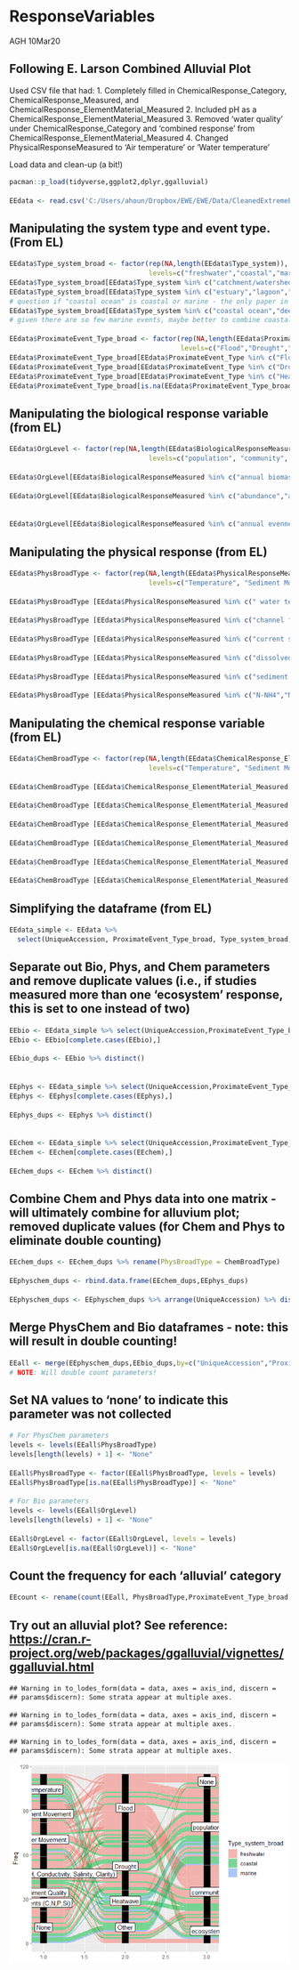 ResponseVariables
================
AGH
10Mar20

## Following E. Larson Combined Alluvial Plot

Used CSV file that had: 1. Completely filled in
ChemicalResponse\_Category, ChemicalResponse\_Measured, and
ChemicalResponse\_ElementMaterial\_Measured 2. Included pH as a
ChemicalResponse\_ElementMaterial\_Measured 3. Removed ‘water quality’
under ChemicalResponse\_Category and ‘combined response’ from
ChemicalResponse\_ElementMaterial\_Measured 4. Changed
PhysicalResponseMeasured to ‘Air temperature’ or ‘Water temperature’

Load data and clean-up (a bit\!)

``` r
pacman::p_load(tidyverse,ggplot2,dplyr,ggalluvial)

EEdata <- read.csv('C:/Users/ahoun/Dropbox/EWE/EWE/Data/CleanedExtremeEventsData_04Dec2019.csv')
```

## Manipulating the system type and event type. (From EL)

``` r
EEdata$Type_system_broad <- factor(rep(NA,length(EEdata$Type_system)),
                                   levels=c("freshwater","coastal","marine"))
EEdata$Type_system_broad[EEdata$Type_system %in% c("catchment/watershed","floodplain","lake","pond","stream/river","wetland")] <- "freshwater"
EEdata$Type_system_broad[EEdata$Type_system %in% c("estuary","lagoon","marine intertidal")] <- "coastal" 
# question if "coastal ocean" is coastal or marine - the only paper in this category looked at subtidal algae beds
EEdata$Type_system_broad[EEdata$Type_system %in% c("coastal ocean","deep sea","open ocean")] <- "marine"
# given there are so few marine events, maybe better to combine coastal and marine categories

EEdata$ProximateEvent_Type_broad <- factor(rep(NA,length(EEdata$ProximateEvent_Type)),
                                           levels=c("Flood","Drought","Heatwave","Other"))
EEdata$ProximateEvent_Type_broad[EEdata$ProximateEvent_Type %in% c("Flood")] <- "Flood"
EEdata$ProximateEvent_Type_broad[EEdata$ProximateEvent_Type %in% c("Drought")] <- "Drought"
EEdata$ProximateEvent_Type_broad[EEdata$ProximateEvent_Type %in% c("Heatwave")] <- "Heatwave"
EEdata$ProximateEvent_Type_broad[is.na(EEdata$ProximateEvent_Type_broad)] <- "Other"
```

## Manipulating the biological response variable (from EL)

``` r
EEdata$OrgLevel <- factor(rep(NA,length(EEdata$BiologicalResponseMeasured)),
                                   levels=c("population", "community", "ecosystem"))

EEdata$OrgLevel[EEdata$BiologicalResponseMeasured %in% c("annual biomass","aboveground biomass","belowground biomass","biomass","summer biomass", "EVI")] <- "ecosystem"

EEdata$OrgLevel[EEdata$BiologicalResponseMeasured %in% c("abundance","annual abundance", "catches or landings", "density", "percent occurrence", "occupancy rate", "percent cover", "summer abundance", "annual Year of Young", "summer Year of Young", "population size structure",  "male survival", "reproduction - nest quantity", "reproduction - ovulation rate", "reproduction - young survival", "body condition", "diet", "growth",  "infection rate", "leaf carbon isotope ratio", "metabolism", "mortality", "ratio of leaf chlorophyl a:b", "rhizome starch levels", "rhizome sugar level", "seawater readiness", "stomach fullness", "stress - cortisol level", "total leaf chlorophyl", "behavior - movement", "carbon assimilation")] <- "population"


EEdata$OrgLevel[EEdata$BiologicalResponseMeasured %in% c("annual evenness", "annual richness", "diversity", "functional beta diversity", "functional community structure","phenotypic diversity", "species evenness", "species richness", "summer evenness", "summer richness", "taxonomic beta diversity", "taxonomic diversity", "taxonomic richness", "macroinvertebrate community index", "community composition", "foodweb structure",  "taxonomic community structure", "stability and persistence", "colonization rate", "extinction rate")] <- "community"
```

## Manipulating the physical response (from EL)

``` r
EEdata$PhysBroadType <- factor(rep(NA,length(EEdata$PhysicalResponseMeasured)),
                                   levels=c("Temperature", "Sediment Movement", "Water Movement", "Water Quality (DO, pH, Conductivity, Salinity, Clarity)", "Sediment Quality", "Nutrients (C,N,P,Si)"))

EEdata$PhysBroadType [EEdata$PhysicalResponseMeasured %in% c(" water temperature","water temperature", "air temperature")] <- "Temperature"

EEdata$PhysBroadType [EEdata$PhysicalResponseMeasured %in% c("channel form","sediment transport","denudation rate","sediment")] <- "Sediment Movement"

EEdata$PhysBroadType [EEdata$PhysicalResponseMeasured %in% c("current speed","river flow","salinity","streamflow","water level","water retention time","water connectivity", "swash time","swash zone","wave height","wave period")] <- "Water Movement"

EEdata$PhysBroadType [EEdata$PhysicalResponseMeasured %in% c("dissolved oxygen","DO","pH", "turbidity","TSS/sediment","Conductivity","Salinity" )] <- "Water Quality (DO, pH, Conductivity, Salinity, Clarity)"

EEdata$PhysBroadType [EEdata$PhysicalResponseMeasured %in% c("sediment - grain size","sediment - organic matter","soil moisture")] <- "Sediment Quality"

EEdata$PhysBroadType [EEdata$PhysicalResponseMeasured %in% c("N-NH4","N-NO2","N-NO3 (includes NO3+NO2)","N-TN","P-SRP/PO4","P-TP","SiO2","C-CO2","C-DIC","C-DOC","C-POC")] <- "Nutrients (C,N,P,Si)"
```

## Manipulating the chemical response variable (from EL)

``` r
EEdata$ChemBroadType <- factor(rep(NA,length(EEdata$ChemicalResponse_ElementMaterial_Measured)),
                                   levels=c("Temperature", "Sediment Movement", "Water Movement", "Water Quality (DO, pH, Conductivity, Salinity, Clarity)", "Sediment Quality", "Nutrients (C,N,P,Si)"))

EEdata$ChemBroadType [EEdata$ChemicalResponse_ElementMaterial_Measured %in% c(" water temperature","water temperature", "air temperature")] <- "Temperature"

EEdata$ChemBroadType [EEdata$ChemicalResponse_ElementMaterial_Measured %in% c("channel form","sediment transport","denudation rate","sediment")] <- "Sediment Movement"

EEdata$ChemBroadType [EEdata$ChemicalResponse_ElementMaterial_Measured %in% c("current speed","river flow","salinity","streamflow","water level","water retention time","water connectivity", "swash time","swash zone","wave height","wave period")] <- "Water Movement"

EEdata$ChemBroadType [EEdata$ChemicalResponse_ElementMaterial_Measured %in% c("dissolved oxygen","DO","pH", "turbidity","TSS/sediment","Conductivity","Salinity" )] <- "Water Quality (DO, pH, Conductivity, Salinity, Clarity)"

EEdata$ChemBroadType [EEdata$ChemicalResponse_ElementMaterial_Measured %in% c("sediment - grain size","sediment - organic matter","soil moisture")] <- "Sediment Quality"

EEdata$ChemBroadType [EEdata$ChemicalResponse_ElementMaterial_Measured %in% c("N-NH4","N-NO2","N-NO3 (includes NO3+NO2)","N-TN","P-SRP/PO4","P-TP","SiO2","C-CO2","C-DIC","C-DOC","C-POC")] <- "Nutrients (C,N,P,Si)"
```

## Simplifying the dataframe (from EL)

``` r
EEdata_simple <- EEdata %>% 
  select(UniqueAccession, ProximateEvent_Type_broad, Type_system_broad, OrgLevel, PhysBroadType, ChemBroadType)
```

## Separate out Bio, Phys, and Chem parameters and remove duplicate values (i.e., if studies measured more than one ‘ecosystem’ response, this is set to one instead of two)

``` r
EEbio <- EEdata_simple %>% select(UniqueAccession,ProximateEvent_Type_broad,Type_system_broad,OrgLevel)
EEbio <- EEbio[complete.cases(EEbio),]

EEbio_dups <- EEbio %>% distinct()


EEphys <- EEdata_simple %>% select(UniqueAccession,ProximateEvent_Type_broad,Type_system_broad,PhysBroadType)
EEphys <- EEphys[complete.cases(EEphys),]

EEphys_dups <- EEphys %>% distinct()


EEchem <- EEdata_simple %>% select(UniqueAccession,ProximateEvent_Type_broad,Type_system_broad,ChemBroadType)
EEchem <- EEchem[complete.cases(EEchem),]

EEchem_dups <- EEchem %>% distinct()
```

## Combine Chem and Phys data into one matrix - will ultimately combine for alluvium plot; removed duplicate values (for Chem and Phys to eliminate double counting)

``` r
EEchem_dups <- EEchem_dups %>% rename(PhysBroadType = ChemBroadType)

EEphyschem_dups <- rbind.data.frame(EEchem_dups,EEphys_dups)

EEphyschem_dups <- EEphyschem_dups %>% arrange(UniqueAccession) %>% distinct()
```

## Merge PhysChem and Bio dataframes - note: this will result in double counting\!

``` r
EEall <- merge(EEphyschem_dups,EEbio_dups,by=c("UniqueAccession","ProximateEvent_Type_broad","Type_system_broad"),all=TRUE,sort=TRUE)
# NOTE: Will double count parameters!
```

## Set NA values to ‘none’ to indicate this parameter was not collected

``` r
# For PhysChem parameters
levels <- levels(EEall$PhysBroadType)
levels[length(levels) + 1] <- "None"

EEall$PhysBroadType <- factor(EEall$PhysBroadType, levels = levels)
EEall$PhysBroadType[is.na(EEall$PhysBroadType)] <- "None"

# For Bio parameters
levels <- levels(EEall$OrgLevel)
levels[length(levels) + 1] <- "None"

EEall$OrgLevel <- factor(EEall$OrgLevel, levels = levels)
EEall$OrgLevel[is.na(EEall$OrgLevel)] <- "None"
```

## Count the frequency for each ‘alluvial’ category

``` r
EEcount <- rename(count(EEall, PhysBroadType,ProximateEvent_Type_broad,OrgLevel,Type_system_broad), Freq = n)
```

## Try out an alluvial plot? See reference: <https://cran.r-project.org/web/packages/ggalluvial/vignettes/ggalluvial.html>

    ## Warning in to_lodes_form(data = data, axes = axis_ind, discern =
    ## params$discern): Some strata appear at multiple axes.
    
    ## Warning in to_lodes_form(data = data, axes = axis_ind, discern =
    ## params$discern): Some strata appear at multiple axes.
    
    ## Warning in to_lodes_form(data = data, axes = axis_ind, discern =
    ## params$discern): Some strata appear at multiple axes.

![](ResponseVariables_files/figure-gfm/unnamed-chunk-12-1.png)<!-- -->
